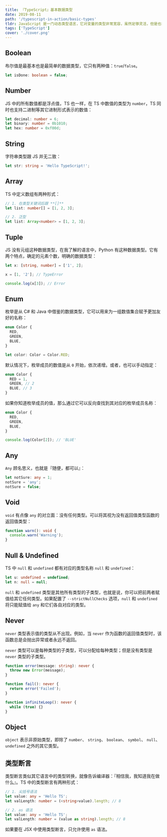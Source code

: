 ```yaml
---
title: 『TypeScript』基本数据类型
date: 2019-08-11
path: '/typescript-in-action/basic-types'
tldr: JavaScript 是一门动态类型语言，它对变量的类型非常宽容，虽然足够灵活，但是也埋下了一些『坏代码』的味道。 而 TypeScript 中添加的类型系统，让 JS 拥有了静态类型检查系统，强大且灵活。
tags: ['TypeScript']
cover: './cover.png'
---
```


## Boolean

布尔值是最基本也是最简单的数据类型，它只有两种值：`true`/`false`。

```ts
let isDone: boolean = false;
```

## Number

JS 中的所有数值都是浮点值，TS 也一样，在 TS 中数值的类型为 `number`，TS 同时也支持二进制等其它进制形式表示的数值：

```ts
let decimal: number = 6;
let binary: number = 0b1010;
let hex: number = 0xf00d;
```

## String

字符串类型跟 JS 并无二致：

```ts
let str: string = 'Hello TypeScript!';
```

## Array

TS 中定义数组有两种形式：

```ts
// 1. 在类型关键词后跟 **[]**
let list: number[] = [1, 2, 3];

// 2. 泛型
let list: Array<number> = [1, 2, 3];
```

## Tuple

JS 没有元组这种数据类型，在我了解的语言中，Python 有这种数据类型。它有两个特点，确定的元素个数，明确的数据类型：

```ts
let x: [string, number] = ['1', 2];

x = [1, '2']; // TypeError

console.log(x[3]); // Error
```

## Enum

枚举是从 C# 和 Java 中借鉴的数据类型，它可以用来为一组数值集合赋予更加友好的名称：

```ts
enum Color {
  RED,
  GREEN,
  BLUE,
}

let color: Color = Color.RED;
```

默认情况下，枚举成员的数值是从 `0` 开始，依次递增。或者，也可以手动指定：

```ts
enum Color {
  RED = 1,
  GREEN, // 2
  BLUE, // 3
}
```

如果你知道枚举成员的值，那么通过它可以反向查找到其对应的枚举成员名称：

```ts
enum Color {
  RED,
  GREEN,
  BLUE,
}

console.log(Color[2]); // 'BLUE'
```

## Any

`Any` 顾名思义，也就是『随便，都可以』：

```ts
let notSure: any = 1;
notSure = 'any';
notSure = false;
```

## Void

`void` 有点像 `any` 的对立面：没有任何类型。可以将其视为没有返回值类型函数的返回值类型：

```ts
function warn(): void {
  console.warn('Warning');
}
```

## Null & Undefined

TS 中 `null` 和 `undefined` 都有对应的类型名称 `null` 和 `undefined`：

```ts
let u: undefined = undefined;
let n: null = null;
```

`null` 和 `undefined` 类型是其他所有类型的子类型，也就是说，你可以把前两者赋值给其它任何类型。如果配置了 `--strictNullChecks` 选项，`null` 和 `undefined` 将只能赋值给 `any` 和它们各自对应的类型。

## Never

`never` 类型表示值的类型从不出现。例如，当 `never` 作为函数的返回值类型时，该函数总是会抛出异常或者永远不返回。

`never` 类型可以是每种类型的子类型，可以分配给每种类型；但是没有类型是 `never` 类型的子类型。

```ts
function error(message: string): never {
  throw new Error(message);
}

function fail(): never {
  return error('Failed');
}

function infiniteLoop(): never {
  while (true) {}
}
```

## Object

`object` 表示非原始类型，即除了 `number`、 `string`、 `boolean`、 `symbol`、 `null`、 `undefined` 之外的其它类型。

## 类型断言

类型断言类似其它语言中的类型转换，就像告诉编译器：『相信我，我知道我在做什么』。TS 中的类型断言有两种形式：

```ts
// 1. 尖括号语法
let value: any = 'Hello TS';
let valLength: number = (<string>value).length; // 8

// 2. as 语法
let value: any = 'Hello TS';
let valLength: number = (value as string).length; // 8
```

如果要在 JSX 中使用类型断言，只允许使用 `as` 语法。
